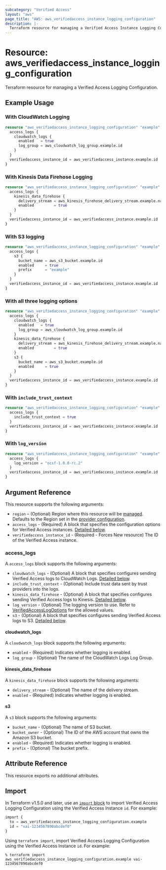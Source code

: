 ```yaml
---
subcategory: "Verified Access"
layout: "aws"
page_title: "AWS: aws_verifiedaccess_instance_logging_configuration"
description: |-
  Terraform resource for managing a Verified Access Instance Logging Configuration.
---
```


# Resource: aws_verifiedaccess_instance_logging_configuration

Terraform resource for managing a Verified Access Logging Configuration.

## Example Usage

### With CloudWatch Logging

```terraform
resource "aws_verifiedaccess_instance_logging_configuration" "example" {
  access_logs {
    cloudwatch_logs {
      enabled   = true
      log_group = aws_cloudwatch_log_group.example.id
    }
  }
  verifiedaccess_instance_id = aws_verifiedaccess_instance.example.id
}
```

### With Kinesis Data Firehose Logging

```terraform
resource "aws_verifiedaccess_instance_logging_configuration" "example" {
  access_logs {
    kinesis_data_firehose {
      delivery_stream = aws_kinesis_firehose_delivery_stream.example.name
      enabled         = true
    }
  }
  verifiedaccess_instance_id = aws_verifiedaccess_instance.example.id
}
```

### With S3 logging

```terraform
resource "aws_verifiedaccess_instance_logging_configuration" "example" {
  access_logs {
    s3 {
      bucket_name = aws_s3_bucket.example.id
      enabled     = true
      prefix      = "example"
    }
  }
  verifiedaccess_instance_id = aws_verifiedaccess_instance.example.id
}
```

### With all three logging options

```terraform
resource "aws_verifiedaccess_instance_logging_configuration" "example" {
  access_logs {
    cloudwatch_logs {
      enabled   = true
      log_group = aws_cloudwatch_log_group.example.id
    }
    kinesis_data_firehose {
      delivery_stream = aws_kinesis_firehose_delivery_stream.example.name
      enabled         = true
    }
    s3 {
      bucket_name = aws_s3_bucket.example.id
      enabled     = true
    }
  }
  verifiedaccess_instance_id = aws_verifiedaccess_instance.example.id
}
```

### With `include_trust_context`

```terraform
resource "aws_verifiedaccess_instance_logging_configuration" "example" {
  access_logs {
    include_trust_context = true
  }
  verifiedaccess_instance_id = aws_verifiedaccess_instance.example.id
}
```

### With `log_version`

```terraform
resource "aws_verifiedaccess_instance_logging_configuration" "example" {
  access_logs {
    log_version = "ocsf-1.0.0-rc.2"
  }
  verifiedaccess_instance_id = aws_verifiedaccess_instance.example.id
}
```

## Argument Reference

This resource supports the following arguments:

* `region` – (Optional) Region where this resource will be [managed](https://docs.aws.amazon.com/general/latest/gr/rande.html#regional-endpoints). Defaults to the Region set in the [provider configuration](https://registry.terraform.io/providers/hashicorp/aws/latest/docs#aws-configuration-reference).
* `access_logs` - (Required) A block that specifies the configuration options for Verified Access instances. [Detailed below](#access_logs).
* `verifiedaccess_instance_id` - (Required - Forces New resource) The ID of the Verified Access instance.

### access_logs

A `access_logs` block supports the following arguments:

* `cloudwatch_logs` - (Optional) A block that specifies configures sending Verified Access logs to CloudWatch Logs. [Detailed below](#cloudwatch_logs).
* `include_trust_context` - (Optional) Include trust data sent by trust providers into the logs.
* `kinesis_data_firehose` - (Optional) A block that specifies configures sending Verified Access logs to Kinesis. [Detailed below](#kinesis_data_firehose).
* `log_version` - (Optional) The logging version to use. Refer to [VerifiedAccessLogOptions](https://docs.aws.amazon.com/AWSEC2/latest/APIReference/API_VerifiedAccessLogOptions.html) for the allowed values.
* `s3` - (Optional) A block that specifies configures sending Verified Access logs to S3. [Detailed below](#s3).

#### cloudwatch_logs

A `cloudwatch_logs` block supports the following arguments:

* `enabled` - (Required) Indicates whether logging is enabled.
* `log_group` - (Optional) The name of the CloudWatch Logs Log Group.

#### kinesis_data_firehose

A `kinesis_data_firehose` block supports the following arguments:

* `delivery_stream` - (Optional) The name of the delivery stream.
* `enabled` - (Required) Indicates whether logging is enabled.

#### s3

A `s3` block supports the following arguments:

* `bucket_name` - (Optional) The name of S3 bucket.
* `bucket_owner` - (Optional) The ID of the AWS account that owns the Amazon S3 bucket.
* `enabled` - (Required) Indicates whether logging is enabled.
* `prefix` - (Optional) The bucket prefix.

## Attribute Reference

This resource exports no additional attributes.

## Import

In Terraform v1.5.0 and later, use an [`import` block](https://developer.hashicorp.com/terraform/language/import) to import Verified Access Logging Configuration using the Verified Access Instance `id`. For example:

```terraform
import {
  to = aws_verifiedaccess_instance_logging_configuration.example
  id = "vai-1234567890abcdef0"
}
```

Using `terraform import`, import Verified Access Logging Configuration using the Verified Access Instance `id`. For example:

```console
% terraform import aws_verifiedaccess_instance_logging_configuration.example vai-1234567890abcdef0
```

